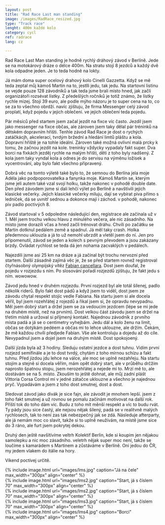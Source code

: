 ```yaml
---
layout: post
title: "Rad Race Last man standing"
image: /images/RadRace_resized.jpg
type: "Track race"
lenght: 400m každé kolo
category: cycl
ref: radrace
lang: cz

---
```


Rad Race Last Man standing je hodně rychlý dráhový závod v Berlíně. Jede se na motokárový dráze o délce 400m. Na stratu stojí 8 jezdců a každý dvě kola odpadne jeden. Je to teda hodně na lokty.

Já mám doma super ocelový drahový kolo Cinelli Gazzetta. Když se mě teda zeptal můj kámoš Martin na to, jestlli jedu, tak jedu. Na startovní listinu se vejde pouze 128 závodníků a tak teda jsme brali místo hned, jak začli organizátoři rozsévat lístky. Z předešlých ročníků je totiž známo, že lístky rychle mizej. Stojí 39 euro, ale podle mýho názoru je to super cena na to, co se za to všechno obrdží. navíc zjištuju, že firma Messenger celý závod proplatí, když pojedu v jejich oblečení. ve jejich oblečení teda pojedu. 

Pár měsíců před startem jsem začal jezdit na fixce víc často. Jezdil jsem jako messenger na fixce občas, ale zároven jsem taky dělal pár tréninků na dětském dopravním hřišti. Tenhle závod Rad Race je dost o rychých zatáčkácjh, akceleraci, tvrdým bržední a hledání limtů pláštu a kola. Dopravní hřiště je na tohle ideální. Zároven také možná ovlivní malá prcky k tomu, že začnou jezdit na kole. treninky vždycky vypadaly fakt super. Dva borci na fixkách jezděj rychle na malým hřišti, děti z toho byly nadšený. Z kola jsem taky vyndal kola a odnes je do servisu na výměnu ložisek a vycentrování, aby bylo fakt všechno připravený.

Dobrá věc na tomto výletě také bylo to, že semnou do Berlína jela moje Adéla jako podpoporovatelka a fanynka moje. Kámoš Martin se, kterým jsme jeli autem také vzal svojí holku, takže nakonec v pohodě double date. Den před závodem jsme si dali lehčí výlet po Berlíně a navštívili jejich klasické večerky. Jejich klasické večerky miluju, dají se vybírat piva přímo s ledniček, dá se uvnitř sednou a dokonce mají i záchod. v pohodě, nakonec piv padlo poctivých 8. 

Závod startoval v 5 odpoledne následující den, registrace ale začínala už v 1. Měl jsem trochu velkou hlavu z minulého večera, ale nic zásadního. Na místo jsme dorazili včas a hned začli trénovat dráhu. Chvíli po začátku se Martin dotknul pedálem země a spadnul. Já měl taky crash. Holka předemnou uklouzla a já to už nemohl ubrzdit a vletěl jsem do ní. Jen pro připomenutíí, závod se jeden a kolech s pevným převodem a jsou zakázany brzdy. Ovládat rychlost se teda dá jen nohama zacvaklých v pedálech. 

Najezdili jsme asi 25 km na dráze a já začínal být trochu nervozní před startem. Další zásadně zajímá věc je, že se před startem rovnež registroval čtyřnásobný olympijský vítěz [Fabian cancellara](https://en.wikipedia.org/wiki/Fabian_Cancellara). Dost jsem doufal, že pojedu v rozjezdu s ním. Po slosování pořadí rozjezdů zjištuju, že fakt jedu s ním. wowowow.

Závod jedu hned v druhém rozjezdu. První rozjezd byl ale totál šílenej, padlo několik riderů. Bylo fakt dost pádů a když jsem to viděl, dost jsem ze závodu chytal respekt stojíc vedle Fabiana. Na startu jsem si ale docela věřil, byl jsem rozehřátej z rojezdů a řikal jsem si, že opravdu nevypadnu. Měl jsem dobrý start a držel jsem se za vedoucím jezdcem (lépe se mi jede na druhém místě, než na prvním). Dost velkou část závodu jsem se držel na třetím místě a uržoval si příjmený kontakt. Najednou závodník z prvního místa padá a já se o centimetry vyhejbám. Jedu dál a kolo ženu na limit, občas se dotýkám pedéem a občas mi to lehce uklouzne, ale držím. Čekám, že mě každou chvíli předjede Fabian. Vše ale kontroluju a dojedu až do cíle. Nevypadnul jsem a dojel jsem na druhým místě. Dost spokojoený. 

Další jízda byla až 3 hodiny. Sleduju ostatní jezdce a dost tuhnu. Vidím první rozjezd semifinále a je to dost tvrdý, chytám z toho mírnou schízu a fakt tuhnu. Před jízdou jdu lehce na válce, ale moc se uplně nezahřeju. Na startu stojím a stejně si docela věřím, mám opět dobrý start, ale v průběhu drčžím naprosto špatnou stopu, jsem nerozehřátej a nejede mi to. Mrzí mě to, ale dostávám se na 5. místo. Zkouším to ještě dohnat, ale můj zadní plášt Vittoria Corsa Control mi v jedné zátačce uklouzne a všechno je najednou pryč. Vypadávám a jsem z toho dost smutnej, dost a dost. 

Sledovat závod jako divák je sice fajn, ale závodit je mnohem lepší. jsem z toho fakt smutnej a už rovnou se pomalu začínám motivovat na další rok. Příští tok do toho dám víc. Budu z toho mít měnší respekt a víc to budu rvát. Ty pády jsou sice častý, ale nejsou nějak šílený, padá se v realitvně malých rychlosech, tak to není zas tak nebezpečný jak se zdá. Následuje afterparty, ale já nemám moc co slavit, takže si to uplně neužívám, na místě jsme sice do 3 ráno, ale furt jsem pokrytej dekou. 

Druhý den ještě navšítívíme veltrh Kolektif Berlin, kde si koupim jen nějakou samolepku a nic moc zásadního. veletrh nějak super moc není, takže se loučíme s kamarádem s Martinem a zůstáváme v Berlíně. Oni jedou do ČR, my jedem vlakem do itálie na hory.

Víkend poctivej určitě. 

{% include image.html url="images/lms.jpg" caption="Já na čele" max_width="300px" align="center" %}
<br>
{% include image.html url="images/lms2.jpg" caption="Start, já s číslem 70" max_width="300px" align="center" %}
<br>
{% include image.html url="images/lms2.jpg" caption="Start, já s číslem 70" max_width="300px" align="center" %}
<br>
{% include image.html url="images/lms3.jpg" caption="Start, já s číslem 70" max_width="300px" align="center" %}
<br>
{% include image.html url="images/lms4.jpg" caption="Borci" max_width="300px" align="center" %}



